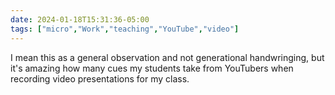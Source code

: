```yaml
---
date: 2024-01-18T15:31:36-05:00
tags: ["micro","Work","teaching","YouTube","video"]
---
```

I mean this as a general observation and not generational handwringing, but it's amazing how many cues my students take from YouTubers when recording video presentations for my class.